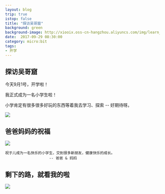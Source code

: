 ```yaml
---
layout: blog
trip: true
istop: false
title: "探访吴哥窟"
background: green
background-image: http://xiooix.oss-cn-hangzhou.aliyuncs.com/img/learn_20170901_pic2.jpg
date:  2017-09-29 08:30:00
category: micro:bit
tags:
- 开学
---
```


## 探访吴哥窟

今天9月1号，开学啦！

我正式成为一名小学生啦！

小学肯定有很多很多好玩的东西等着我去学习、探索 -- 好期待呀。

![](http://xiooix.oss-cn-hangzhou.aliyuncs.com/img/learn_20170901_pic1.jpg)


## 爸爸妈妈的祝福
![](http://xiooix.oss-cn-hangzhou.aliyuncs.com/img/learn_20170910_pic3.jpg)

>
```
祝于儿成为一名快乐的小学生，交到很多新朋友，健康快乐的成长。
 					-- 爸爸 & 妈妈
```

## 剩下的路，就看我的啦

![](http://xiooix.oss-cn-hangzhou.aliyuncs.com/img/learn_20170901_pic2.jpg)

